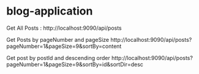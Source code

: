 # blog-application

Get All Posts :
http://localhost:9090/api/posts

Get Posts by pageNumber and pageSize
http://localhost:9090/api/posts?pageNumber=1&pageSize=9&sortBy=content

Get post by postId and descending order
http://localhost:9090/api/posts?pageNumber=1&pageSize=9&sortBy=id&sortDir=desc


